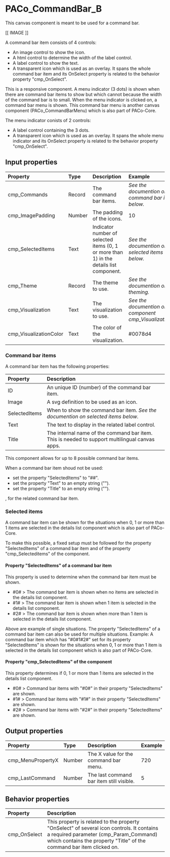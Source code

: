 # PACo_CommandBar_B

This canvas component is meant to be used for a command bar.

[[ IMAGE ]]

A command bar item consists of 4 controls:
* An image control to show the icon.
* A html control to determine the width of the label control.
* A label control to show the text.
* A transparent icon which is used as an overlay. It spans the whole command bar item and its OnSelect property is related to the behavior property "cmp_OnSelect".

This is a responsive component. A menu indicator (3 dots) is shown when there are command bar items to show but which cannot because the width of the command bar is to small. When the menu indicator is clicked on, a command bar menu is shown. This command bar menu is another canvas component (PACo_CommandBarMenu) which is also part of PACo-Core.

The menu indicator conists of 2 controls:
* A label control containing the 3 dots.
* A transparent icon which is used as an overlay. It spans the whole menu indicator and its OnSelect property is related to the behavior property "cmp_OnSelect".

## **Input properties**

| Property | Type | Description | Example |
| :--- | :--- | :--- | :--- |
| cmp_Commands | Record | The command bar items. | *See the documention on command bar items below.* |
| cmp_ImagePadding | Number | The padding of the icons. | 10 |
| cmp_SelectedItems | Text | Indicator number of selected items (0, 1 or more than 1) in the details list component. | *See the documention on selected items below.* |
| cmp_Theme | Record | The theme to use. | *See the documention on theming.* |
| cmp_Visualization | Text | The visualization to use. | *See the documention on the component cmp_Visualization_A.* |
| cmp_VisualizationColor | Text | The color of the visualization. | #0078d4 |

### Command bar items
A command bar item has the following properties:

| Property | Description |
| :--- | :--- |
| ID | An unique ID (number) of the command bar item. |
| Image | A svg definition to be used as an icon. |
| SelectedItems | When to show the command bar item. *See the documention on selected items below.* |
| Text | The text to display in the related label control. |
| Title | The internal name of the command bar item. This is needed to support multilingual canvas apps. |

This component allows for up to 8 possible command bar items.

When a command bar item shoud not be used:

- set the property "SelectedItems" to "##".
- set the property "Text" to an empty string ("").
- set the property "Title" to an empty string ("").

, for the related command bar item.

### Selected items
A command bar item can be shown for the situations when 0, 1 or more than 1 items are selected in the details list component which is also part of PACo-Core.

To make this possible, a fixed setup must be followed for the property "SelectedItems" of a command bar item and of the property "cmp_Selecteditems" of the component.

#### Property "SelectedItems" of a command bar item

This property is used to determine when the command bar item must be shown.

- #0# > The command bar item is shown when no items are selected in the details list component.
- #1# > The command bar item is shown when 1 item is selected in the details list component.
- #2# > The command bar item is shown when more than 1 item is selected in the details list component.

Above are example of single situations. The property "SelectedItems" of a command bar item can also be used for multiple situations. Example: A command bar item which has "#0#1#2#" set for its property "SelectedItems" is shown for the situations when 0, 1 or more than 1 item is selected in the details list component which is also part of PACo-Core.

#### Property "cmp_SelectedItems" of the component

This property determines if 0, 1 or more than 1 items are selected in the details list component.

- #0# > Command bar items with "#0#" in their property "SelectedItems" are shown.
- #1# > Command bar items with "#1#" in their property "SelectedItems" are shown.
- #2# > Command bar items with "#2#" in their property "SelectedItems" are shown.

## **Output properties**

| Property | Type | Description | Example |
| :--- | :--- | :--- | :--- |
| cmp_MenuPropertyX | Number | The X value for the command bar menu.  | 720 |
| cmp_LastCommand | Number | The last command bar item still visible. | 5 |

## **Behavior properties**

| Property | Description |
| :--- | :--- |
| cmp_OnSelect | This property is related to the property "OnSelect" of several icon controls. It contains a required parameter (cmp_Param_Command) which contains the property "Title" of the command bar item clicked on. |
